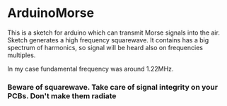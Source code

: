 # ArduinoMorse
This is a sketch for arduino which can transmit Morse signals into the air.
Sketch generates a high frequency squarewave.
It contains has a big spectrum of harmonics, so signal will be heard also
on frequencies multiples.

In my case fundamental frequency was around 1.22MHz.

### Beware of squarewave. Take care of signal integrity on your PCBs. Don't make them radiate

